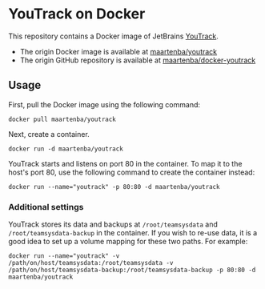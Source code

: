 # YouTrack on Docker

This repository contains a Docker image of JetBrains [YouTrack](http://www.jetbrains.com/youtrack).

* The origin Docker image is available at [maartenba/youtrack](https://registry.hub.docker.com/u/maartenba/youtrack)
* The origin GitHub repository is available at [maartenba/docker-youtrack](https://github.com/maartenba/docker-youtrack)

## Usage

First, pull the Docker image using the following command:

	docker pull maartenba/youtrack

Next, create a container.

	docker run -d maartenba/youtrack

YouTrack starts and listens on port 80 in the container. To map it to the host's port 80, use the following command to create the container instead:

	docker run --name="youtrack" -p 80:80 -d maartenba/youtrack

### Additional settings

YouTrack stores its data and backups at ```/root/teamsysdata``` and ```/root/teamsysdata-backup``` in the container. If you wish to re-use data, it is a good idea to set up a volume mapping for these two paths. For example:

	docker run --name="youtrack" -v /path/on/host/teamsysdata:/root/teamsysdata -v /path/on/host/teamsysdata-backup:/root/teamsysdata-backup -p 80:80 -d maartenba/youtrack
